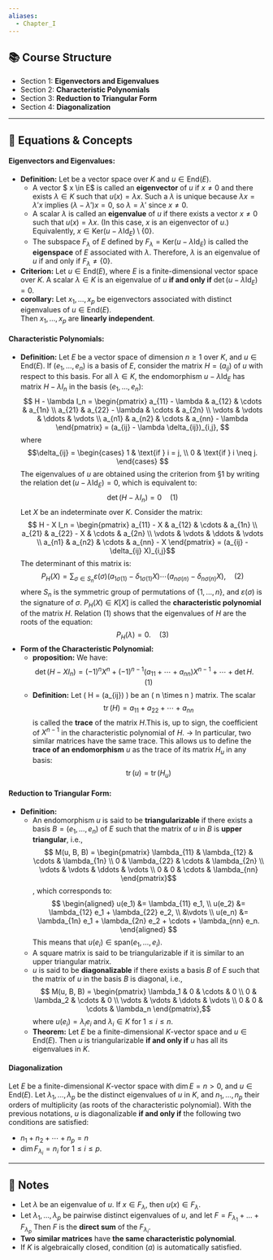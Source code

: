 ```yaml
---
aliases:
  - Chapter_I
---
```

## 📚 Course Structure
- Section 1: **Eigenvectors and Eigenvalues**
- Section 2:  **Characteristic Polynomials**
- Section 3: **Reduction to Triangular Form**
- Section 4: **Diagonalization**
---
## 📐 Equations & Concepts
#### Eigenvectors and Eigenvalues:
- **Definition:**
	Let  be a vector space over $K$ and $u \in \text{End}(E)$.
	- A vector $ x \in E$ is called an **eigenvector** of $u$ if $x \neq 0$ and there exists $\lambda \in K$ such that $u(x) = \lambda x$. Such a $\lambda$ is unique because $\lambda x = \lambda' x$ implies  $(\lambda - \lambda')x = 0$, so $\lambda = \lambda'$ since $x \neq 0$.
	- A scalar $\lambda$ is called an **eigenvalue** of $u$ if there exists a vector $x \neq 0$ such that $u(x) = \lambda x$. (In this case, $x$ is an eigenvector of $u$.) Equivalently, $x \in \text{Ker}(u - \lambda \text{Id}_E) \setminus \{0\}$.
	- The subspace $F_\lambda$ of $E$ defined by $F_\lambda = \text{Ker}(u - \lambda \text{Id}_E)$ is called the **eigenspace** of $E$ associated with $\lambda$.
	Therefore, $\lambda$ is an eigenvalue of $u$ if and only if $F_\lambda \neq \{0\}$.
- **Criterion:**
	Let $u \in \text{End}(E)$, where $E$ is a finite-dimensional vector space over $K$. A scalar $\lambda \in K$ is an eigenvalue of $u$ **if and only if** $\det(u - \lambda \text{Id}_E) = 0$.
- **corollary:**
	Let $x_1, \dots, x_p$ be eigenvectors associated with distinct eigenvalues of $u \in \text{End}(E)$.  
	Then $x_1, \dots, x_p$ are **linearly independent**.
#### Characteristic Polynomials:
- **Definition:**
	Let $E$ be a vector space of dimension $n \geq 1$ over $K$, and $u \in \text{End}(E)$. If $(e_1, \dots, e_n)$ is a basis of $E$, consider the matrix $H = (a_{ij})$ of $u$ with respect to this basis.
	For all $\lambda \in K$, the endomorphism $u - \lambda \text{Id}_E$ has matrix $H - \lambda I_n$ in the basis $(e_1, \dots, e_n)$: $$
H - \lambda I_n = 
\begin{pmatrix}
a_{11} - \lambda & a_{12} & \cdots & a_{1n} \\
a_{21} & a_{22} - \lambda & \cdots & a_{2n} \\
\vdots & \vdots & \ddots & \vdots \\
a_{n1} & a_{n2} & \cdots & a_{nn} - \lambda
\end{pmatrix}
= (a_{ij} - \lambda \delta_{ij})_{i,j},
$$where $$\delta_{ij} = 
\begin{cases}
1 & \text{if } i = j, \\
0 & \text{if } i \neq j.
\end{cases}
$$
	The eigenvalues of $u$ are obtained using the criterion from §1 by writing the relation $\det(u - \lambda \text{Id}_E) = 0$, which is equivalent to:$$\det(H - \lambda I_n) = 0 \quad (1)$$
	Let $X$ be an indeterminate over $K$. Consider the matrix:$$
H - X I_n = 
\begin{pmatrix}
a_{11} - X & a_{12} & \cdots & a_{1n} \\
a_{21} & a_{22} - X & \cdots & a_{2n} \\
\vdots & \vdots & \ddots & \vdots \\
a_{n1} & a_{n2} & \cdots & a_{nn} - X
\end{pmatrix}
= (a_{ij} - \delta_{ij} X)_{i,j}$$
	The determinant of this matrix is:$$
P_H(X) = \sum_{\sigma \in S_n} \varepsilon(\sigma)(a_{1\sigma(1)} - \delta_{1\sigma(1)}X) \cdots (a_{n\sigma(n)} - \delta_{n\sigma(n)}X), \quad (2)$$
	where $S_n$ is the symmetric group of permutations of $\{1, \dots, n\}$, and $\varepsilon(\sigma)$ is the signature of $\sigma$.
	$P_H(X) \in K[X]$ is called the **characteristic polynomial** of the matrix $H$. Relation (1) shows that the eigenvalues of $H$ are the roots of the equation: $$P_H(\lambda) = 0. \quad (3)$$
- **Form of the Characteristic Polynomial:**
	- **proposition:**
		We have: $$
\det(H - X I_n) = (-1)^n X^n + (-1)^{n-1}(a_{11} + \cdots + a_{nn}) X^{n-1} + \cdots + \det H. \quad (1)$$
	- **Definition:**
		Let \( H = (a_{ij}) \) be an \( n \times n \) matrix. The scalar $$ 
\operatorname{tr}(H) = a_{11} + a_{22} + \cdots + a_{nn}$$ 
		is called the **trace** of the matrix $H$.This is, up to sign, the coefficient of $X^{n-1}$ in the characteristic polynomial of $H$. → In particular, two similar matrices have the same trace. This allows us to define the **trace of an endomorphism** $u$ as the trace of its matrix $H_u$ in any basis: $$\operatorname{tr}(u) = \operatorname{tr}(H_u)$$

#### Reduction to Triangular Form:
- **Definition:**
	- An endomorphism $u$ is said to be **triangularizable** if there exists a basis $B = (e_1, \dots, e_n)$ of $E$ such that the matrix of $u$ in $B$ is **upper triangular**, i.e.,$$ M(u, B, B) =
  \begin{pmatrix}
  \lambda_{11} & \lambda_{12} & \cdots & \lambda_{1n} \\
  0 & \lambda_{22} & \cdots & \lambda_{2n} \\
  \vdots & \vdots & \ddots & \vdots \\
  0 & 0 & \cdots & \lambda_{nn}
  \end{pmatrix}$$, which corresponds to: $$ 
 \begin{aligned}
  u(e_1) &= \lambda_{11} e_1, \\
  u(e_2) &= \lambda_{12} e_1 + \lambda_{22} e_2, \\
  &\vdots \\
  u(e_n) &= \lambda_{1n} e_1 + \lambda_{2n} e_2 + \cdots + \lambda_{nn} e_n.
  \end{aligned}
	  $$This means that $u(e_i) \in \text{span}(e_1, \dots, e_i)$.
	- A square matrix is said to be triangularizable if it is similar to an upper triangular matrix.
	- $u$ is said to be **diagonalizable** if there exists a basis $B$ of $E$ such that the matrix of $u$ in the basis $B$ is diagonal, i.e., $$
  M(u, B, B) = 
  \begin{pmatrix}
  \lambda_1 & 0 & \cdots & 0 \\
  0 & \lambda_2 & \cdots & 0 \\
  \vdots & \vdots & \ddots & \vdots \\
  0 & 0 & \cdots & \lambda_n
  \end{pmatrix},$$where $u(e_i) = \lambda_i e_i$ and $\lambda_i \in K$ for $1 \leq i \leq n$.
  - **Theorem:**
	Let $E$ be a finite-dimensional $K$-vector space and $u \in \text{End}(E)$. Then $u$ is triangularizable **if and only if** $u$ has all its eigenvalues in $K$.

#### Diagonalization
Let $E$ be a finite-dimensional $K$-vector space with $\dim E = n > 0$, and $u \in \text{End}(E)$.
Let $\lambda_1, \dots, \lambda_p$ be the distinct eigenvalues of $u$ in $K$, and $n_1, \dots, n_p$ their orders of multiplicity (as roots of the characteristic polynomial).
With the previous notations, $u$ is diagonalizable **if and only if** the following two conditions are satisfied:
-  $n_1 + n_2 + \cdots + n_p = n$  
-  $\dim F_{\lambda_i} = n_i$ for $1 \leq i \leq p$.

---
## 📝 Notes
- Let $\lambda$ be an eigenvalue of $u$. If $x \in F_\lambda$, then $u(x) \in F_\lambda$.
- Let $\lambda_1, \dots, \lambda_p$ be pairwise distinct eigenvalues of $u$, and let $F = F_{\lambda_1} + \dots + F_{\lambda_p}$ Then $F$ is the **direct sum** of the $F_{\lambda_i}$.
- **Two similar matrices** have **the same characteristic polynomial**.
- If $K$ is algebraically closed, condition $(a)$ is automatically satisfied.
